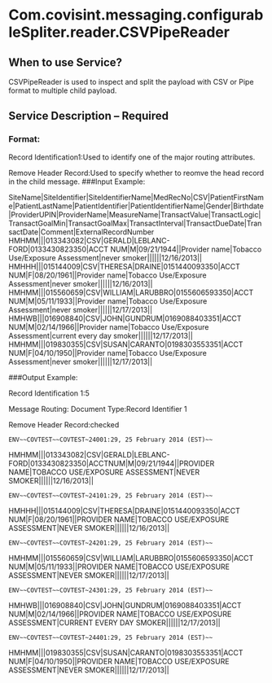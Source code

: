 # Com.covisint.messaging.configurableSpliter.reader.CSVPipeReader
## When to use Service?
CSVPipeReader is used to inspect and split the payload with CSV or Pipe format to multiple child payload.
## Service Description –  Required
### Format:
Record Identification1:Used to identify one of the major routing attributes.

Remove Header Record:Used to specify whether to reomve the head record in the child message.
###Input Example:

SiteName|SiteIdentifier|SiteIdentifierName|MedRecNo|CSV|PatientFirstName|PatientLastName|PatientIdentifier|PatientIdentifierName|Gender|Birthdate|ProviderUPIN|ProviderName|MeasureName|TransactValue|TransactLogic|TransactGoalMin|TransactGoalMax|TransactInterval|TransactDueDate|TransactDate|Comment|ExternalRecordNumber
    HMHMM|||013343082|CSV|GERALD|LEBLANC-FORD|0133430823350|ACCT NUM|M|09/21/1944||Provider name|Tobacco Use/Exposure Assessment|never smoker||||||12/16/2013||
HMHHH|||015144009|CSV|THERESA|DRAINE|0151440093350|ACCT NUM|F|08/20/1961||Provider name|Tobacco Use/Exposure Assessment|never smoker||||||12/16/2013||
HMHMM|||015560659|CSV|WILLIAM|LARUBBRO|0155606593350|ACCT NUM|M|05/11/1933||Provider name|Tobacco Use/Exposure Assessment|never smoker||||||12/17/2013||
HMHWB|||016908840|CSV|JOHN|GUNDRUM|0169088403351|ACCT NUM|M|02/14/1966||Provider name|Tobacco Use/Exposure Assessment|current every day smoker||||||12/17/2013||
HMHMM|||019830355|CSV|SUSAN|CARANTO|0198303553351|ACCT NUM|F|04/10/1950||Provider name|Tobacco Use/Exposure Assessment|never smoker||||||12/17/2013||

###Output Example:

Record Identification 1:5

Message Routing: Document Type:Record Identifier 1

Remove Header Record:checked

    ENV~~COVTEST~~COVTEST~24001:29, 25 February 2014 (EST)~~
HMHMM|||013343082|CSV|GERALD|LEBLANC-FORD|0133430823350|ACCTNUM|M|09/21/1944||PROVIDER NAME|TOBACCO USE/EXPOSURE               ASSESSMENT|NEVER SMOKER||||||12/16/2013||

    ENV~~COVTEST~~COVTEST~24101:29, 25 February 2014 (EST)~~
HMHHH|||015144009|CSV|THERESA|DRAINE|0151440093350|ACCT NUM|F|08/20/1961||PROVIDER NAME|TOBACCO USE/EXPOSURE ASSESSMENT|NEVER SMOKER||||||12/16/2013||

    ENV~~COVTEST~~COVTEST~24201:29, 25 February 2014 (EST)~~
HMHMM|||015560659|CSV|WILLIAM|LARUBBRO|0155606593350|ACCT NUM|M|05/11/1933||PROVIDER NAME|TOBACCO USE/EXPOSURE ASSESSMENT|NEVER SMOKER||||||12/17/2013||

    ENV~~COVTEST~~COVTEST~24301:29, 25 February 2014 (EST)~~
HMHWB|||016908840|CSV|JOHN|GUNDRUM|0169088403351|ACCT NUM|M|02/14/1966||PROVIDER NAME|TOBACCO USE/EXPOSURE ASSESSMENT|CURRENT EVERY DAY SMOKER||||||12/17/2013||

    ENV~~COVTEST~~COVTEST~24401:29, 25 February 2014 (EST)~~
HMHMM|||019830355|CSV|SUSAN|CARANTO|0198303553351|ACCT NUM|F|04/10/1950||PROVIDER NAME|TOBACCO USE/EXPOSURE ASSESSMENT|NEVER SMOKER||||||12/17/2013||
